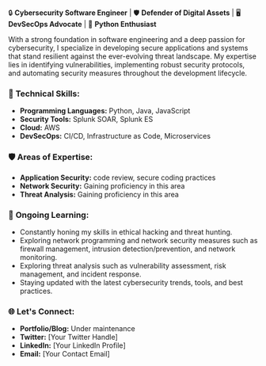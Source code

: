 🔒 **Cybersecurity Software Engineer** | 🛡️ **Defender of Digital Assets** | 🖥️ **DevSecOps Advocate** | 🐍 **Python Enthusiast**

With a strong foundation in software engineering and a deep passion for cybersecurity, I specialize in developing secure applications and systems that stand resilient against the ever-evolving threat landscape. My expertise lies in identifying vulnerabilities, implementing robust security protocols, and automating security measures throughout the development lifecycle.

### 🧰 **Technical Skills:**
- **Programming Languages:** Python, Java, JavaScript
- **Security Tools:** Splunk SOAR, Splunk ES
- **Cloud:** AWS
- **DevSecOps:** CI/CD, Infrastructure as Code, Microservices

### 🛡️ **Areas of Expertise:**
- **Application Security:** code review, secure coding practices
- **Network Security:** Gaining proficiency in this area
- **Threat Analysis:** Gaining proficiency in this area

### 🌱 **Ongoing Learning:**
- Constantly honing my skills in ethical hacking and threat hunting.
- Exploring network programming and network security measures such as firewall management, intrusion detection/prevention, and network monitoring.
- Exploring threat analysis such as vulnerability assessment, risk management, and incident response.
- Staying updated with the latest cybersecurity trends, tools, and best practices.

### 🌐 **Let's Connect:**
- **Portfolio/Blog:** Under maintenance
- **Twitter:** [Your Twitter Handle]
- **LinkedIn:** [Your LinkedIn Profile]
- **Email:** [Your Contact Email]
